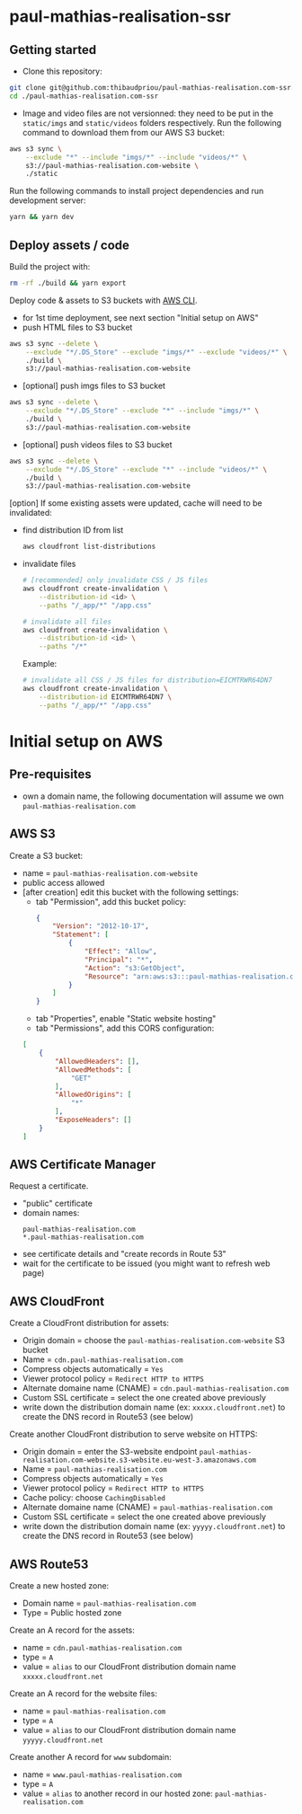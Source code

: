# paul-mathias-realisation-ssr


## Getting started

- Clone this repository:
```sh
git clone git@github.com:thibaudpriou/paul-mathias-realisation.com-ssr.git
cd ./paul-mathias-realisation.com-ssr
```
- Image and video files are not versionned: they need to be put in the `static/imgs` and `static/videos` folders respectively. Run the following command to download them from our AWS S3 bucket:
```sh
aws s3 sync \
    --exclude "*" --include "imgs/*" --include "videos/*" \
    s3://paul-mathias-realisation.com-website \
    ./static
```

Run the following commands to install project dependencies and run development server:
```sh
yarn && yarn dev
```

## Deploy assets / code
Build the project with:
```sh
rm -rf ./build && yarn export
```

Deploy code & assets to S3 buckets with [AWS CLI](https://docs.aws.amazon.com/cli/latest/userguide/cli-chap-getting-started.html). 
- for 1st time deployment, see next section "Initial setup on AWS"
- push HTML files to S3 bucket
```sh
aws s3 sync --delete \
    --exclude "*/.DS_Store" --exclude "imgs/*" --exclude "videos/*" \
    ./build \
    s3://paul-mathias-realisation.com-website
```
- [optional] push imgs files to S3 bucket
```sh
aws s3 sync --delete \
    --exclude "*/.DS_Store" --exclude "*" --include "imgs/*" \
    ./build \
    s3://paul-mathias-realisation.com-website
```
- [optional] push videos files to S3 bucket
```sh
aws s3 sync --delete \
    --exclude "*/.DS_Store" --exclude "*" --include "videos/*" \
    ./build \
    s3://paul-mathias-realisation.com-website
```

[option] If some existing assets were updated, cache will need to be invalidated:
- find distribution ID from list
    ```sh
    aws cloudfront list-distributions
    ```
- invalidate files
    ```sh
    # [recommended] only invalidate CSS / JS files
    aws cloudfront create-invalidation \
        --distribution-id <id> \
        --paths "/_app/*" "/app.css"
    ```
    ```sh
    # invalidate all files
    aws cloudfront create-invalidation \
        --distribution-id <id> \
        --paths "/*"
    ```
    Example:
    ```sh
    # invalidate all CSS / JS files for distribution=EICMTRWR64DN7
    aws cloudfront create-invalidation \
        --distribution-id EICMTRWR64DN7 \
        --paths "/_app/*" "/app.css"
    ```


# Initial setup on AWS

## Pre-requisites
- own a domain name, the following documentation will assume we own `paul-mathias-realisation.com`

## AWS S3

Create a S3 bucket:

- name = `paul-mathias-realisation.com-website`
- public access allowed
- [after creation] edit this bucket with the following settings:
    - tab "Permission", add this bucket policy:
        ```json
        {
            "Version": "2012-10-17",
            "Statement": [
                {
                    "Effect": "Allow",
                    "Principal": "*",
                    "Action": "s3:GetObject",
                    "Resource": "arn:aws:s3:::paul-mathias-realisation.com-website/*"
                }
            ]
        }
        ```
    - tab "Properties", enable "Static website hosting"
    - tab "Permissions", add this CORS configuration:
    ```json
    [
        {
            "AllowedHeaders": [],
            "AllowedMethods": [
                "GET"
            ],
            "AllowedOrigins": [
                "*"
            ],
            "ExposeHeaders": []
        }
    ]
    ```

## AWS Certificate Manager

Request a certificate.
- "public" certificate
- domain names:
    ```
    paul-mathias-realisation.com
    *.paul-mathias-realisation.com
    ```
- see certificate details and "create records in Route 53"
- wait for the certificate to be issued (you might want to refresh web page)

## AWS CloudFront

Create a CloudFront distribution for assets:
- Origin domain = choose the `paul-mathias-realisation.com-website` S3 bucket
- Name = `cdn.paul-mathias-realisation.com`
- Compress objects automatically = `Yes`
- Viewer protocol policy = `Redirect HTTP to HTTPS`
- Alternate domaine name (CNAME) = `cdn.paul-mathias-realisation.com`
- Custom SSL certificate = select the one created above previously
- write down the distribution domain name (ex: `xxxxx.cloudfront.net`) to create the DNS record in Route53 (see below)

Create another CloudFront distribution to serve website on HTTPS:
- Origin domain = enter the S3-website endpoint `paul-mathias-realisation.com-website.s3-website.eu-west-3.amazonaws.com`
- Name = `paul-mathias-realisation.com`
- Compress objects automatically = `Yes`
- Viewer protocol policy = `Redirect HTTP to HTTPS`
- Cache policy: choose `CachingDisabled`
- Alternate domaine name (CNAME) = `paul-mathias-realisation.com`
- Custom SSL certificate = select the one created above previously
- write down the distribution domain name (ex: `yyyyy.cloudfront.net`) to create the DNS record in Route53 (see below)


## AWS Route53

Create a new hosted zone:
- Domain name = `paul-mathias-realisation.com`
- Type = Public hosted zone

Create an A record for the assets:
- name = `cdn.paul-mathias-realisation.com`
- type = `A`
- value = `alias` to our CloudFront distribution domain name `xxxxx.cloudfront.net`

Create an A record for the website files:
- name = `paul-mathias-realisation.com`
- type = `A`
- value = `alias` to our CloudFront distribution domain name `yyyyy.cloudfront.net`

Create another A record for `www` subdomain:
- name = `www.paul-mathias-realisation.com`
- type = `A`
- value = `alias` to another record in our hosted zone: `paul-mathias-realisation.com`
